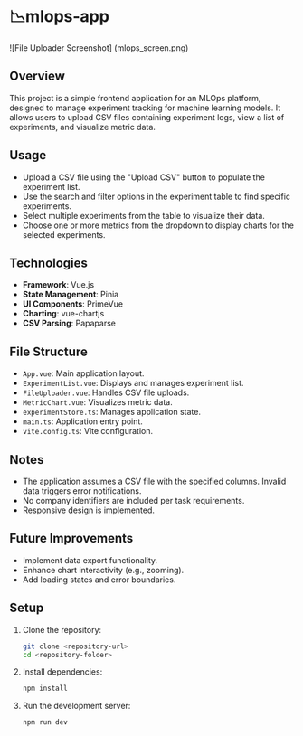 # 📉mlops-app
![File Uploader Screenshot] (mlops_screen.png)
## Overview
This project is a simple frontend application for an MLOps platform, designed to manage experiment tracking for machine learning models. It allows users to upload CSV files containing experiment logs, view a list of experiments, and visualize metric data.

## Usage
- Upload a CSV file using the "Upload CSV" button to populate the experiment list.
- Use the search and filter options in the experiment table to find specific experiments.
- Select multiple experiments from the table to visualize their data.
- Choose one or more metrics from the dropdown to display charts for the selected experiments.

## Technologies
- **Framework**: Vue.js
- **State Management**: Pinia
- **UI Components**: PrimeVue
- **Charting**: vue-chartjs
- **CSV Parsing**: Papaparse

## File Structure
- `App.vue`: Main application layout.
- `ExperimentList.vue`: Displays and manages experiment list.
- `FileUploader.vue`: Handles CSV file uploads.
- `MetricChart.vue`: Visualizes metric data.
- `experimentStore.ts`: Manages application state.
- `main.ts`: Application entry point.
- `vite.config.ts`: Vite configuration.

## Notes
- The application assumes a CSV file with the specified columns. Invalid data triggers error notifications.
- No company identifiers are included per task requirements.
- Responsive design is  implemented.

## Future Improvements
- Implement data export functionality.
- Enhance chart interactivity (e.g., zooming).
- Add loading states and error boundaries.

## Setup
1. Clone the repository:
   ```bash
   git clone <repository-url>
   cd <repository-folder>

2. Install dependencies:
   ```bash
   npm install
   
   
3. Run the development server:
   ```bash
   npm run dev


